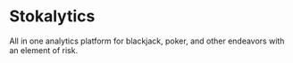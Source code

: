 # Stokalytics
All in one analytics platform for blackjack, poker, and other endeavors with an element of risk.
